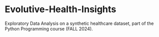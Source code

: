 # Evolutive-Health-Insights
Exploratory Data Analysis on a synthetic healthcare dataset, part of the Python Programming course (FALL 2024).
